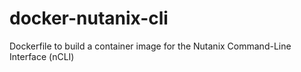 # docker-nutanix-cli
Dockerfile to build a container image for the Nutanix Command-Line Interface (nCLI)
